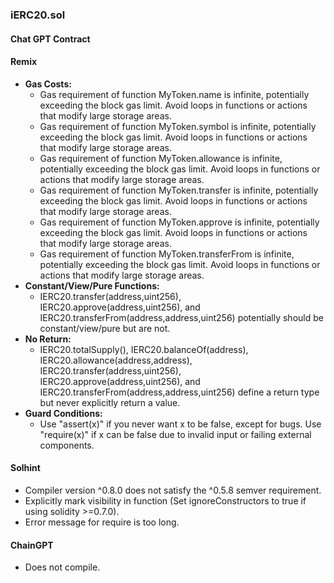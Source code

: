 ### iERC20.sol

#### Chat GPT Contract

#### Remix
- **Gas Costs:**
  - Gas requirement of function MyToken.name is infinite, potentially exceeding the block gas limit. Avoid loops in functions or actions that modify large storage areas.
  - Gas requirement of function MyToken.symbol is infinite, potentially exceeding the block gas limit. Avoid loops in functions or actions that modify large storage areas.
  - Gas requirement of function MyToken.allowance is infinite, potentially exceeding the block gas limit. Avoid loops in functions or actions that modify large storage areas.
  - Gas requirement of function MyToken.transfer is infinite, potentially exceeding the block gas limit. Avoid loops in functions or actions that modify large storage areas.
  - Gas requirement of function MyToken.approve is infinite, potentially exceeding the block gas limit. Avoid loops in functions or actions that modify large storage areas.
  - Gas requirement of function MyToken.transferFrom is infinite, potentially exceeding the block gas limit. Avoid loops in functions or actions that modify large storage areas.
- **Constant/View/Pure Functions:**
  - IERC20.transfer(address,uint256), IERC20.approve(address,uint256), and IERC20.transferFrom(address,address,uint256) potentially should be constant/view/pure but are not.
- **No Return:**
  - IERC20.totalSupply(), IERC20.balanceOf(address), IERC20.allowance(address,address), IERC20.transfer(address,uint256), IERC20.approve(address,uint256), and IERC20.transferFrom(address,address,uint256) define a return type but never explicitly return a value.
- **Guard Conditions:**
  - Use "assert(x)" if you never want x to be false, except for bugs. Use "require(x)" if x can be false due to invalid input or failing external components.

#### Solhint
- Compiler version ^0.8.0 does not satisfy the ^0.5.8 semver requirement.
- Explicitly mark visibility in function (Set ignoreConstructors to true if using solidity >=0.7.0).
- Error message for require is too long.

#### ChainGPT
- Does not compile.
